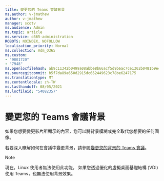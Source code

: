 ```yaml
---
title: 變更您的 Teams 會議背景
ms.author: v-jmathew
author: v-jmathew
manager: scotv
ms.audience: Admin
ms.topic: article
ms.service: o365-administration
ROBOTS: NOINDEX, NOFOLLOW
localization_priority: Normal
ms.collection: Adm_O365
ms.custom:
- "9001720"
- "7948"
ms.openlocfilehash: ab9c11342b0499a08abbe8b66acf5d9b6ac7ce1302b0481b9ece4f440d4c9886
ms.sourcegitcommit: b5f7da89a650d2915dc652449623c78be6247175
ms.translationtype: MT
ms.contentlocale: zh-TW
ms.lasthandoff: 08/05/2021
ms.locfileid: "54082357"
---
```

# <a name="change-your-background-for-a-teams-meeting"></a>變更您的 Teams 會議背景

如果您想要變更影片所顯示的內容，您可以將背景模糊或完全取代您想要的任何圖像。

若要深入瞭解如何在會議中變更背景，請參閱[變更您的背景的 Teams 會議](https://support.microsoft.com/office/change-your-background-for-a-teams-meeting-f77a2381-443a-499d-825e-509a140f4780)。

> [!NOTE]
> 現在，Linux 使用者無法使用此功能。 如果您透過優化的虛擬桌面基礎結構 (VDI) 使用 Teams，也無法使用背景效果。
